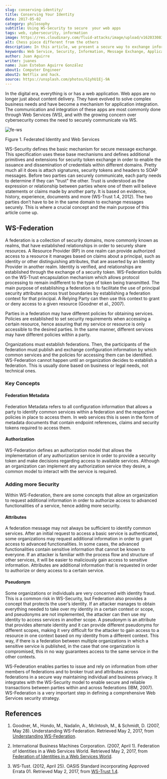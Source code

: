 ```yaml
---
slug: conserving-identity/
title: Conserving Your Identity
date: 2017-05-02
category: philosophy
subtitle: Using WS-Security to secure  your web apps
tags: web, cybersecurity, information
image: https://res.cloudinary.com/fluid-attacks/image/upload/v1620330835/blog/conserving-identity/cover_cjoev1.webp
alt: Chess piece different from the others
description: In this article, we present a secure way to exchange information between different web services using the realms of the Web Service Federation (WSF).
keywords: Web Service, Security, Information, Message Exchange, Application, WS Federation, Ethical Hacking, Pentesting
author: Juan Aguirre
writer: juanes
name: Juan Esteban Aguirre González
about1: Computer Engineer
about2: Netflix and hack.
source: https://unsplash.com/photos/G1yhU1Ej-9A
---
```


In the digital era, everything is or has a web application. Web apps are
no longer just about content delivery. They have evolved to solve
complex business needs and have become a mechanism for application
integration. The communication and integration of these apps are most
commonly done through Web Services (WS), and with the growing concern
over cybersecurity comes the need to securely communicate via WS.

<div class="imgblock">

![fe-ws](https://res.cloudinary.com/fluid-attacks/image/upload/v1620330834/blog/conserving-identity/image1_brolpf.webp)

<div class="title">

Figure 1. Federated Identity and Web Services

</div>

</div>

WS-Security defines the basic mechanism for secure message exchange.
This specification uses these base mechanisms and defines additional
primitives and extensions for security token exchange in order to enable
the issuance and dissemination of credentials within different domains.
Pretty much all it does is attach signatures, security tokens and
headers to SOAP messages. Before two parties can securely communicate,
each party needs to determine if they can "trust" the other. Trust is
understood as the expression or relationship between parties where one
of them will believe statements or claims made by another party. It is
based on evidence, history, experience, documents and more (WS-Trust
1.4, 2012). The two parties don’t have to be in the same domain to
exchange messages securely. This is where a crucial concept and the main
purpose of this article come up.

## WS-Federation

A federation is a collection of security domains, more commonly known as
realms, that have established relationships in order to securely share
resources. A Resource Provider (RP) in one realm can provide authorized
access to a resource it manages based on claims about a principal, such
as identity or other distinguishing attributes, that are asserted by an
Identity Provider in another realm. Identity is verified, and
relationships are established through the exchange of a security token.
WS-Federation builds on the WS-Trust encapsulation mechanism which
allows protocol processing to remain indifferent to the type of token
being transmitted. The main purpose of establishing a federation is to
facilitate the use of principal security attributes across trust
boundaries by establishing a federation context for that principal. A
Relying Party can then use this context to grant or deny access to a
given resource (Goodner et al., 2007).

Parties in a federation may have different policies for obtaining
services. Policies are established to set security requirements when
accessing a certain resource, hence assuring that my service or resource
is only accessible to the desired parties. In the same manner, different
services may have different policies within a party.

Organizations must establish federations. Then, the participants of the
federation must publish and exchange configuration information by which
common services and the policies for accessing them can be identified.
WS-Federation cannot happen until an organization decides to establish a
federation. This is usually done based on business or legal needs, not
technical ones.

### Key Concepts

#### Federation Metadata

Federation Metadata refers to all configuration information that allows
a party to identify common services within a federation and the
respective policies in place to access them. In web services this is
seen in the form of metadata documents that contain endpoint references,
claims and security tokens required to access them.

#### Authorization

WS-Federation defines an authorization model that allows the
implementation of any authorization service in order to provide a
security token and make decisions regarding access to available
services. Although an organization can implement any authorization
service they desire, a common model to interact with the service is
required.

### Adding more Security

Within WS-Federation, there are some concepts that allow an organization
to request additional information in order to authorize access to
advanced functionalities of a service, hence adding more security.

#### Attributes

A federation message may not always be sufficient to identify common
services. After an initial request to access a basic service is
authenticated, some organizations may request additional information in
order to grant access to advanced functionalities. In some cases, the
advanced functionalities contain sensitive information that cannot be
known to everyone. If an attacker is familiar with the process flow and
structure of other services, it will be easier to maliciously gain
access to sensitive information. Attributes are additional information
that is requested in order to authorize or deny access to a certain
service.

#### Pseudonym

Some organizations or individuals are very concerned with identity
fraud. This is a common risk in WS-Security, but Federation also
provides a concept that protects the user’s identity. If an attacker
manages to obtain everything needed to take over my identity in a
certain context or scope, and pseudonyms are not implemented, the
attacker can then use my identity to access services in another scope. A
pseudonym is an attribute that provides alternate identity and it can
provide different pseudonyms for different scopes, making it very
difficult for the attacker to gain access to a resource in one context
based on my identity from a different context. This way, if there is a
federation between multiple organizations in which a sensitive service
is published, in the case that one organization is compromised, this in
no way guarantees access to the same service in the other contexts.

WS-Federation enables parties to issue and rely on information from
other members of federations and to broker trust and attributes across
federations in a secure way maintaining individual and business privacy.
It integrates with the WS-Security model to enable secure and reliable
transactions between parties within and across federations (IBM, 2007).
WS-Federation is a very important step in defining a comprehensive Web
Services security strategy.

## References

1. Goodner, M., Hondo, M., Nadalin, A., McIntosh, M., & Schmidt, D.
    (2007, May 28). Understanding WS-Federation. Retrieved May 2, 2017,
    from [Understanding
    WS-Federation](https://msdn.microsoft.com/en-us/library/bb498017.aspx).

2. International Business Machines Corporation. (2007, April 1).
    Federation of Identities in a Web Services World. Retrieved May 2,
    2017, from [Federation of Identities in a Web Services
    World](https://msdn.microsoft.com/en-us/library/ms951235.aspx).

3. WS-Tust. (2012, April 25). OASIS Standard incorporating Approved
    Errata 01. Retrieved May 2, 2017, from
    [WS-Trust 1.4](http://docs.oasis-open.org/ws-sx/ws-trust/v1.4/ws-trust.html).
